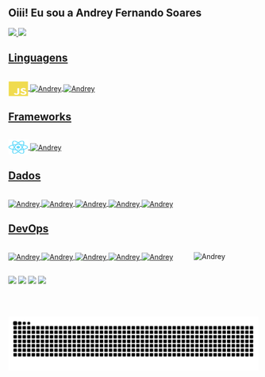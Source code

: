 ## Oiii! Eu sou a Andrey Fernando Soares 
 <div>
  <a href="https://github.com/andreyFernandoSoares">
  <img height="180em" src="https://github-readme-stats.vercel.app/api?username=andreyFernandoSoares&show_icons=true&theme=dark&include_all_commits=true&count_private=true"/>
  <img height="180em" src="https://github-readme-stats.vercel.app/api/top-langs/?username=andreyFernandoSoares&layout=compact&langs_count=7&theme=dark"/>
</div>
 
## Linguagens
<div style="display: inline_block"><br>
  <img align="center" alt="Andrey" height="30" width="40" src="https://raw.githubusercontent.com/devicons/devicon/master/icons/javascript/javascript-plain.svg">
  <img align="center" alt="Andrey" height="30" width="40" src="https://cdn.jsdelivr.net/gh/devicons/devicon/icons/java/java-original.svg">
  <img align="center" alt="Andrey" height="30" width="40" src="https://cdn.jsdelivr.net/gh/devicons/devicon/icons/python/python-original.svg">
</div>
 
## Frameworks
 <div style="display: inline_block"><br>
  <img align="center" alt="Andrey" height="30" width="40" src="https://raw.githubusercontent.com/devicons/devicon/master/icons/react/react-original.svg">
  <img align="center" alt="Andrey" height="30" width="40" src="https://cdn.jsdelivr.net/gh/devicons/devicon/icons/spring/spring-original.svg">
</div>
 
## Dados
 <div style="display: inline_block"><br>
  <img align="center" alt="Andrey" height="30" width="40" src="https://cdn.jsdelivr.net/gh/devicons/devicon/icons/microsoftsqlserver/microsoftsqlserver-plain.svg">
  <img align="center" alt="Andrey" height="30" width="40" src="https://cdn.jsdelivr.net/gh/devicons/devicon/icons/postgresql/postgresql-original.svg">
  <img align="center" alt="Andrey" height="30" width="40" src="https://cdn.jsdelivr.net/gh/devicons/devicon/icons/mysql/mysql-original.svg">
  <img align="center" alt="Andrey" height="30" width="40" src="https://cdn.jsdelivr.net/gh/devicons/devicon/icons/oracle/oracle-original.svg">
  <img align="center" alt="Andrey" height="30" width="40" src="https://symbols.getvecta.com/stencil_261/4_apache-hadoop.4ee0d0745c.svg">
</div>
 
## DevOps
<div style="display: inline_block"><br>
  <img align="center" alt="Andrey" height="30" width="40" src="https://cdn.jsdelivr.net/gh/devicons/devicon/icons/kubernetes/kubernetes-plain.svg">
  <img align="center" alt="Andrey" height="30" width="40" src="https://cdn.jsdelivr.net/gh/devicons/devicon/icons/amazonwebservices/amazonwebservices-original.svg">
  <img align="center" alt="Andrey" height="30" width="40" src="https://cdn.jsdelivr.net/gh/devicons/devicon/icons/docker/docker-original.svg">
  <img align="center" alt="Andrey" height="30" width="40" src="https://cdn.jsdelivr.net/gh/devicons/devicon/icons/jenkins/jenkins-original.svg">
  <img align="center" alt="Andrey" height="30" width="40" src="https://cdn.jsdelivr.net/gh/devicons/devicon/icons/git/git-original.svg">
 
  <img align="right" alt="Andrey" height="130" width="130" src="https://media.giphy.com/media/tkApIfibjeWt1ufWwj/giphy.gif">
</div>
  
  ##
 
<div> 
  <a href="https://www.instagram.com" target="_blank"><img src="https://img.shields.io/badge/-Instagram-%23E4405F?style=for-the-badge&logo=instagram&logoColor=white" target="_blank"></a>
  <a href = "mailto:andreysoares190@gmail.com"><img src="https://img.shields.io/badge/-Gmail-%23333?style=for-the-badge&logo=gmail&logoColor=white" target="_blank"></a>
  <a href="https://www.linkedin.com/in/andrey-soares-a14353165" target="_blank"><img src="https://img.shields.io/badge/-LinkedIn-%230077B5?style=for-the-badge&logo=linkedin&logoColor=white" target="_blank"></a> 
  <a href="https://soundcloud.com/devartdeep" target="_blank"><img src="https://img.shields.io/badge/SoundCloud-FF3300?style=for-the-badge&logo=soundcloud&logoColor=white" target="_blank"></a> 
 
  ![Snake animation](https://github.com/andreyFernandoSoares/andreyFernandoSoares/blob/output/github-contribution-grid-snake.svg)
 
</div>

